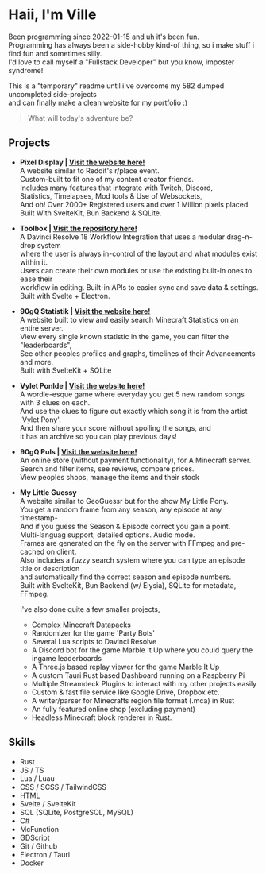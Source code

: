 # Haii, I'm Ville

Been programming since 2022-01-15 and uh it's been fun.  
Programming has always been a side-hobby kind-of thing, so i make stuff i find fun and sometimes silly.  
I'd love to call myself a "Fullstack Developer" but you know, imposter syndrome!

This is a "temporary" readme until i've overcome my 582 dumped uncompleted side-projects  
and can finally make a clean website for my portfolio :)

> What will today's adventure be?

## Projects

- **Pixel Display | [Visit the website here!](https://display.stamsite.nu)**  
      A website similar to Reddit's r/place event.  
      Custom-built to fit one of my content creator friends.  
      Includes many features that integrate with Twitch, Discord,  
      Statistics, Timelapses, Mod tools & Use of Websockets,    
      And oh! Over 2000+ Registered users and over 1 Million pixels placed.  
      Built With SvelteKit, Bun Backend & SQLite.  
- **Toolbox | [Visit the repository here!](https://github.com/VilleOlof/Toolbox)**  
      A Davinci Resolve 18 Workflow Integration that uses a modular drag-n-drop system  
      where the user is always in-control of the layout and what modules exist within it.  
      Users can create their own modules or use the existing built-in ones to ease their  
      workflow in editing. Built-in APIs to easier sync and save data & settings.  
      Built with Svelte + Electron.  
- **90gQ Statistik | [Visit the website here!](https://stats.90gq.se/q)**  
      A website built to view and easily search Minecraft Statistics on an entire server.  
      View every single known statistic in the game, you can filter the "leaderboards",  
      See other peoples profiles and graphs, timelines of their Advancements and more.  
      Built with SvelteKit + SQLite
- **Vylet Ponlde | [Visit the website here!](https://vyletponlde.lifelike.dev)**  
      A wordle-esque game where everyday you get 5 new random songs with 3 clues on each.  
      And use the clues to figure out exactly which song it is from the artist 'Vylet Pony'.  
      And then share your score without spoiling the songs, and  
      it has an archive so you can play previous days!  
- **90gQ Puls | [Visit the website here!](https://puls.olofspelar.se)**  
      An online store (without payment functionality), for A Minecraft server.  
      Search and filter items, see reviews, compare prices.  
      View peoples shops, manage the items and their stock  
- **My Little Guessy**  
      A website similar to GeoGuessr but for the show My Little Pony.  
      You get a random frame from any season, any episode at any timestamp-  
      And if you guess the Season & Episode correct you gain a point.  
      Multi-languag support, detailed options. Audio mode.  
      Frames are generated on the fly on the server with FFmpeg and pre-cached on client.  
      Also includes a fuzzy search system where you can type an episode title or description  
      and automatically find the correct season and episode numbers.  
      Built with SvelteKit, Bun Backend (w/ Elysia), SQLite for metadata, FFmpeg.

  I've also done quite a few smaller projects,
  - Complex Minecraft Datapacks
  - Randomizer for the game 'Party Bots'
  - Several Lua scripts to Davinci Resolve
  - A Discord bot for the game Marble It Up where you could query the ingame leaderboards
  - A Three.js based replay viewer for the game Marble It Up
  - A custom Tauri Rust based Dashboard running on a Raspberry Pi
  - Multiple Streamdeck Plugins to interact with my other projects easily
  - Custom & fast file service like Google Drive, Dropbox etc.
  - A writer/parser for Minecrafts region file format (.mca) in Rust
  - An fully featured online shop (excluding payment)
  - Headless Minecraft block renderer in Rust.

## Skills

- Rust
- JS / TS
- Lua / Luau
- CSS / SCSS / TailwindCSS
- HTML
- Svelte / SvelteKit
- SQL (SQLite, PostgreSQL, MySQL)
- C#
- McFunction
- GDScript
- Git / Github
- Electron / Tauri
- Docker
